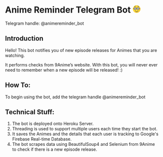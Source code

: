 # Anime Reminder Telegram Bot <img src="/images/bot_dp.png" width="5%"/>
Telegram handle: @animereminder_bot 

## Introduction
Hello! This bot notifies you of new episode releases for Animes that you are watching.

It performs checks from 9Anime’s website. With this bot, you will never ever need to remember when a new episode will be released! :)

## How To:
To begin using the bot, add the telegram handle @animereminder_bot









## Technical Stuff:
1) The bot is deployed onto Heroku Server.
2) Threading is used to support multiple users each time they start the bot.
3) It saves the Animes and the details that each user is tracking to Google's Firebase Real-time Database.
4) The bot scrapes data using BeautifulSoup4 and Selenium from 9Anime to check if there is a new episode release.
